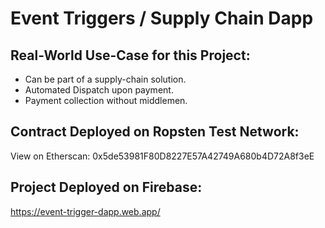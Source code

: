 # Event Triggers / Supply Chain Dapp

## Real-World Use-Case for this Project:
- Can be part of a supply-chain solution.
- Automated Dispatch upon payment.
- Payment collection without middlemen.

## Contract Deployed on Ropsten Test Network: 
View on Etherscan: 0x5de53981F80D8227E57A42749A680b4D72A8f3eE

## Project Deployed on Firebase:
https://event-trigger-dapp.web.app/